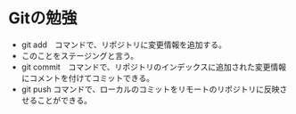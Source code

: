 # Gitの勉強
- git add　コマンドで、リポジトリに変更情報を追加する。
 - このことをステージングと言う。
- git commit　コマンドで、リポジトリのインデックスに追加された変更情報にコメントを付けてコミットできる。
- git push コマンドで、ローカルのコミットをリモートのリポジトリに反映させることができる。



